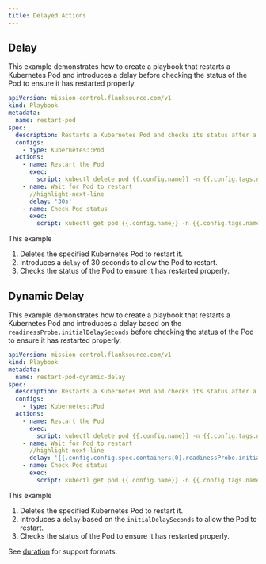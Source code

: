 ```yaml
---
title: Delayed Actions
---
```


## Delay

This example demonstrates how to create a playbook that restarts a Kubernetes Pod and introduces a delay before checking the status of the Pod to ensure it has restarted properly.

```yaml title="restart-pod-with-delay.yaml"
apiVersion: mission-control.flanksource.com/v1
kind: Playbook
metadata:
  name: restart-pod
spec:
  description: Restarts a Kubernetes Pod and checks its status after a delay
  configs:
    - type: Kubernetes::Pod
  actions:
    - name: Restart the Pod
      exec:
        script: kubectl delete pod {{.config.name}} -n {{.config.tags.namespace}}
    - name: Wait for Pod to restart
      //highlight-next-line
      delay: '30s'
    - name: Check Pod status
      exec:
        script: kubectl get pod {{.config.name}} -n {{.config.tags.namespace}} -o jsonpath='{.status.phase}'
```

This example

1. Deletes the specified Kubernetes Pod to restart it.
2. Introduces a `delay` of 30 seconds to allow the Pod to restart.
3. Checks the status of the Pod to ensure it has restarted properly.

## Dynamic Delay

This example demonstrates how to create a playbook that restarts a Kubernetes Pod and introduces a delay based on the `readinessProbe.initialDelaySeconds` before checking the status of the Pod to ensure it has restarted properly.

```yaml title="restart-pod-with-dynamic-delay.yaml"
apiVersion: mission-control.flanksource.com/v1
kind: Playbook
metadata:
  name: restart-pod-dynamic-delay
spec:
  description: Restarts a Kubernetes Pod and checks its status after a dynamic delay
  configs:
    - type: Kubernetes::Pod
  actions:
    - name: Restart the Pod
      exec:
        script: kubectl delete pod {{.config.name}} -n {{.config.tags.namespace}}
    - name: Wait for Pod to restart
      //highlight-next-line
      delay: '{{.config.config.spec.containers[0].readinessProbe.initialDelaySeconds}}s'
    - name: Check Pod status
      exec:
        script: kubectl get pod {{.config.name}} -n {{.config.tags.namespace}} -o jsonpath='{.status.phase}'
```

This example

1. Deletes the specified Kubernetes Pod to restart it.
2. Introduces a `delay` based on the `initialDelaySeconds` to allow the Pod to restart.
3. Checks the status of the Pod to ensure it has restarted properly.

See [duration](/reference/types#duration) for support formats.
